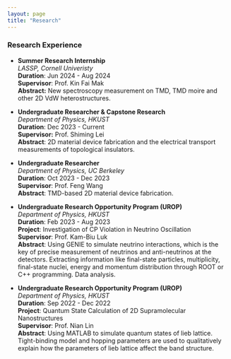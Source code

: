 ```yaml
---
layout: page
title: "Research"
---
```



### Research Experience
* **Summer Research Internship**     
  *LASSP, Cornell Univeristy*   
  **Duration**: Jun 2024 - Aug 2024        
  **Supervisor**: Prof. Kin Fai Mak  
  **Abstract:** New spectroscopy measurement on TMD, TMD moire and other 2D VdW heterostructures.
  
* **Undergraduate Researcher & Capstone Research**     
  *Department of Physics, HKUST*           
  **Duration**: Dec 2023 - Current     
  **Supervisor:** Prof. Shiming Lei     
  **Abstract**: 2D material device fabrication and the electrical transport measurements of topological insulators.

* **Undergraduate Researcher**      
  *Department of Physics, UC Berkeley*          
  **Duration**: Oct 2023 - Dec 2023    
  **Supervisor**: Prof. Feng Wang       
  **Abstract**: TMD-based 2D material device fabrication.

* **Undergraduate Research Opportunity Program (UROP)**      
  *Department of Physics, HKUST*               
  **Duration**: Feb 2023 - Aug 2023   
  **Project**: Investigation of CP Violation in Neutrino Oscillation      
  **Supervisor**: Prof. Kam-Biu Luk      
  **Abstract**: Using GENIE to simulate neutrino interactions, which is the key of precise measurement of neutrinos and anti-neutrinos at the detectors. Extracting information like final-state particles, multiplicity, final-state nuclei, energy and momentum distribution through ROOT or C++ programming. Data analysis.          
  
* **Undergraduate Research Opportunity Program (UROP)**      
  *Department of Physics, HKUST*                 
  **Duration**: Sep 2022 - Dec 2022   
  **Project**: Quantum State Calculation of 2D Supramolecular Nanostructures     
  **Supervisor**: Prof. Nian Lin    
  **Abstract**: Using MATLAB to simulate quantum states of lieb lattice. Tight-binding model and hopping parameters are used to qualitatively explain how the parameters of lieb lattice affect the band structure.
